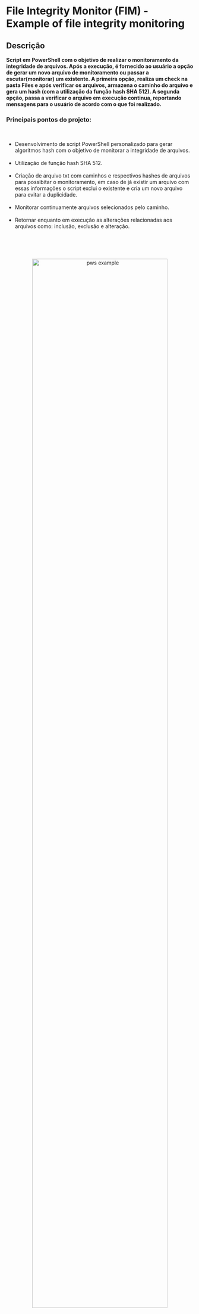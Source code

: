 <h1>File Integrity Monitor (FIM) - Example of file integrity monitoring</h1>



<h2>Descrição</h2>
<b>Script em PowerShell com o objetivo de realizar o monitoramento da integridade de arquivos. Após a execução, é fornecido ao usuário a opção de gerar um novo arquivo de monitoramento ou passar a escutar(monitorar) um existente. A primeira opção, realiza um check na pasta Files e após verificar os arquivos, armazena o caminho do arquivo e gera um hash (com a utilização da função hash SHA 512). A segunda opção, passa a verificar o arquivo em execução continua, reportando mensagens para o usuário de acordo com o que foi realizado.
</b>

<br />
<h3>Principais pontos do projeto:</h3>
<br />

- Desenvolvimento de script PowerShell personalizado para gerar algoritmos hash com o objetivo de monitorar a integridade de arquivos.<br /><br />
- Utilização de função hash SHA 512.<br /><br />
- Criação de arquivo txt com caminhos e respectivos hashes de arquivos para possibitar o monitoramento, em caso de já existir um arquivo com essas informações o script   exclui o existente e cria um novo arquivo para evitar a duplicidade.<br /><br />
- Monitorar continuamente arquivos selecionados pelo caminho.<br /><br />
- Retornar enquanto em execução as alterações relacionadas aos arquivos como: inclusão, exclusão e alteração.<br /><br />
<br />
<br />

<p align="center">
<img src="https://i.imgur.com/DCT60Ll.png" height="85%" width="85%" alt="pws example"/>
</p>
<br />
<p align="center">
<img src="https://i.imgur.com/2kihf5p.png" height="85%" width="85%" alt="pws example 2"/>
</p>
<br />
<p align="center">
<img src="https://i.imgur.com/OaIRrEC.png" height="85%" width="85%" alt="pws example 3"/>
</p>
<br />
<p align="center">
<img src="https://i.imgur.com/ypdHYk5.png" height="85%" width="85%" alt="pws example 4"/>
</p>

<h4>Monitoramento:</h3>
- Vermelho/Cinza: Arquivos deletados.<br /><br />
- Amarelo: Arquivos modificados.<br /><br />
- Verde: Arquivos criados.<br /><br />
<br />
<p align="center">
<img src="https://i.imgur.com/sCXw0nO.png" height="85%" width="85%" alt="PWS example5"/>
</p>
<br />
<h2>Linguagens</h2>

- <b>PowerShell:</b> Script para verificar e monitorar a integridade de arquivos através de função hash (SHA 512)


<!--
 ```diff
- text in red
+ text in green
! text in orange
# text in gray
@@ text in purple (and bold)@@
```
--!>
